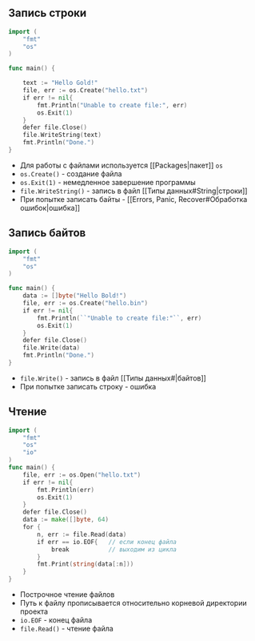 ## Запись строки

``` go
import (
    "fmt"
	"os"
)

func main() {

    text := "Hello Gold!"
    file, err := os.Create("hello.txt")
    if err != nil{
        fmt.Println("Unable to create file:", err)
        os.Exit(1)
    }
    defer file.Close()
    file.WriteString(text)
    fmt.Println("Done.")
}
```
- Для работы с файлами используется [[Packages|пакет]] `os`
- `os.Create()` - создание файла
- `os.Exit(1)` - немедленное завершение программы
- `file.WriteString()` - запись в файл [[Типы данных#String|строки]]
- При попытке записать байты - [[Errors, Panic, Recover#Обработка ошибок|ошибка]]

## Запись байтов

```go
import (
    "fmt"
    "os"
)

func main() {
    data := []byte("Hello Bold!")
    file, err := os.Create("hello.bin")
    if err != nil{
        fmt.Println(``"Unable to create file:"``, err)
        os.Exit(1)
    }
    defer file.Close()
    file.Write(data)
    fmt.Println("Done.")
}
```
- `file.Write()` - запись в файл [[Типы данных#|байтов]]
- При попытке записать строку - ошибка

## Чтение

``` go
import (
    "fmt"
    "os"
    "io"
)
func main() {
    file, err := os.Open("hello.txt")
    if err != nil{
        fmt.Println(err)
        os.Exit(1)
    }
    defer file.Close()
    data := make([]byte, 64)
    for {
        n, err := file.Read(data)
        if err == io.EOF{   // если конец файла
            break           // выходим из цикла
        }
        fmt.Print(string(data[:n]))
    }
}
```
- Построчное чтение файлов
- Путь к файлу прописывается относительно корневой директории проекта
- `io.EOF` - конец файла
- `file.Read()` - чтение файла